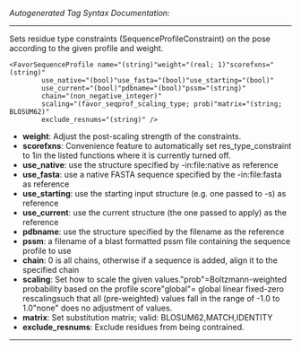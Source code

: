 _Autogenerated Tag Syntax Documentation:_

---
Sets residue type constraints (SequenceProfileConstraint) on the pose according to the given profile and weight.

```
<FavorSequenceProfile name="(string)"weight="(real; 1)"scorefxns="(string)"
        use_native="(bool)"use_fasta="(bool)"use_starting="(bool)"
        use_current="(bool)"pdbname="(bool)"pssm="(string)"
        chain="(non_negative_integer)"
        scaling="(favor_seqprof_scaling_type; prob)"matrix="(string; BLOSUM62)"
        exclude_resnums="(string)" />
```

-   **weight**: Adjust the post-scaling strength of the constraints.
-   **scorefxns**: Convenience feature to automatically set res_type_constraint to 1in the listed functions where it is currently turned off.
-   **use_native**: use the structure specified by -in:file:native as reference
-   **use_fasta**: use a native FASTA sequence specified by the -in:file:fasta as reference
-   **use_starting**: use the starting input structure (e.g. one passed to -s) as reference
-   **use_current**: use the current structure (the one passed to apply) as the reference
-   **pdbname**: use the structure specified by the filename as the reference
-   **pssm**: a filename of a blast formatted pssm file containing the sequence profile to use
-   **chain**: 0 is all chains, otherwise if a sequence is added, align it to the specified chain
-   **scaling**: Set how to scale the given values."prob"=Boltzmann-weighted probability based on the profile score"global"= global linear fixed-zero rescalingsuch that all (pre-weighted) values fall in the range of -1.0 to 1.0"none" does no adjustment of values.
-   **matrix**: Set substitution matrix; valid:  BLOSUM62,MATCH,IDENTITY
-   **exclude_resnums**: Exclude residues from being contrained.

---
